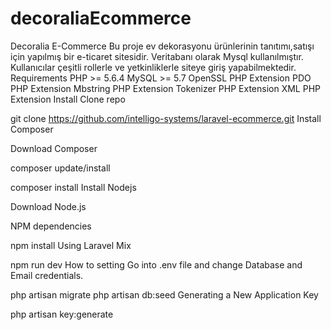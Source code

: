 # decoraliaEcommerce
Decoralia E-Commerce
Bu proje ev dekorasyonu ürünlerinin tanıtımı,satışı  için yapılmış bir e-ticaret sitesidir. Veritabanı olarak Mysql kullanılmıştır. Kullanıcılar çeşitli rollerle ve yetkinliklerle siteye giriş yapabilmektedir.
Requirements
PHP >= 5.6.4
MySQL >= 5.7
OpenSSL PHP Extension
PDO PHP Extension
Mbstring PHP Extension
Tokenizer PHP Extension
XML PHP Extension
Install
Clone repo

git clone https://github.com/intelligo-systems/laravel-ecommerce.git
Install Composer

Download Composer

composer update/install

composer install
Install Nodejs

Download Node.js

NPM dependencies

npm install
Using Laravel Mix

npm run dev
How to setting
Go into .env file and change Database and Email credentials.

php artisan migrate
php artisan db:seed
Generating a New Application Key

php artisan key:generate
